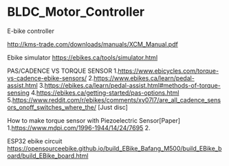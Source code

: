 # BLDC_Motor_Controller
E-bike controller

http://kms-trade.com/downloads/manuals/XCM_Manual.pdf

Ebike simulator
https://ebikes.ca/tools/simulator.html

PAS/CADENCE VS TORQUE SENSOR
1.https://www.ebicycles.com/torque-vs-cadence-ebike-sensors/
2.https://www.ebikes.ca/learn/pedal-assist.html
3.https://ebikes.ca/learn/pedal-assist.html#methods-of-torque-sensing
4.https://ebikes.ca/getting-started/pas-options.html
5.https://www.reddit.com/r/ebikes/comments/xy07l7/are_all_cadence_sensors_onoff_switches_where_the/ [Just disc]

How to make torque sensor with Piezoelectric Sensor[Paper]
1.https://www.mdpi.com/1996-1944/14/24/7695
2.

ESP32 ebike circuit
https://opensourceebike.github.io/build_EBike_Bafang_M500/build_EBike_board/build_EBike_board.html
